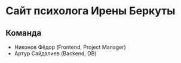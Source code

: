 # Сайт психолога Ирены Беркуты

## Команда
- Никонов Фёдор (Frontend, Project Manager)
- Артур Сайдалиев (Backend, DB)